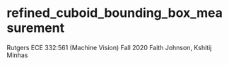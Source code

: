 # refined_cuboid_bounding_box_measurement
Rutgers ECE 332:561 (Machine Vision)
Fall 2020
Faith Johnson, Kshitij Minhas
